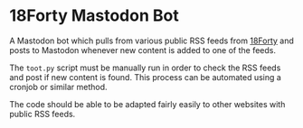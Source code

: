 # 18Forty Mastodon Bot
A Mastodon bot which pulls from various public RSS feeds from [18Forty](https://18forty.org/) and posts to Mastodon whenever new content is added to one of the feeds.

The `toot.py` script must be manually run in order to check the RSS feeds and post if new content is found. This process can be automated using a cronjob or similar method.

The code should be able to be adapted fairly easily to other websites with public RSS feeds.
